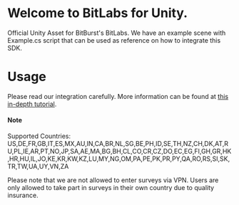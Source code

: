 # Welcome to BitLabs for Unity.

Official Unity Asset for BitBurst's BitLabs. We have an example scene with Example.cs script that can be used as reference on how to integrate this SDK.

# Usage

Please read our integration carefully. More information can be found at [this in-depth tutorial](https://developer.bitlabs.ai/docs/unity-sdk-v3).

#### Note

Supported Countries: US,DE,FR,GB,IT,ES,MX,AU,IN,CA,BR,NL,SG,BE,PH,ID,SE,TH,NZ,CH,DK,AT,RU,PL,IE,AR,PT,NO,JP,SA,AE,MA,BG,BH,CL,CO,CR,CZ,DO,EC,EG,FI,GH,GR,HK,HR,HU,IL,JO,KE,KR,KW,KZ,LU,MY,NG,OM,PA,PE,PK,PR,PY,QA,RO,RS,SI,SK,TR,TW,UA,UY,VN,ZA

Please note that we are not allowed to enter surveys via VPN. Users are only allowed to take part in surveys in their own country due to quality insurance.